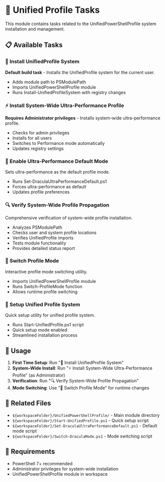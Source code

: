 # 🚀 Unified Profile Tasks

This module contains tasks related to the UnifiedPowerShellProfile system installation and management.

## 📋 Available Tasks

### 🚀 Install UnifiedProfile System
**Default build task** - Installs the UnifiedProfile system for the current user.
- Adds module path to PSModulePath
- Imports UnifiedPowerShellProfile module
- Runs Install-UnifiedProfileSystem with registry changes

### ⚡ Install System-Wide Ultra-Performance Profile  
**Requires Administrator privileges** - Installs system-wide ultra-performance profile.
- Checks for admin privileges
- Installs for all users
- Switches to Performance mode automatically
- Updates registry settings

### 🎯 Enable Ultra-Performance Default Mode
Sets ultra-performance as the default profile mode.
- Runs Set-DraculaUltraPerformanceDefault.ps1
- Forces ultra-performance as default
- Updates profile preferences

### 🔍 Verify System-Wide Profile Propagation
Comprehensive verification of system-wide profile installation.
- Analyzes PSModulePath
- Checks user and system profile locations
- Verifies UnifiedProfile imports
- Tests module functionality
- Provides detailed status report

### 🎯 Switch Profile Mode
Interactive profile mode switching utility.
- Imports UnifiedPowerShellProfile module
- Runs Switch-ProfileMode function
- Allows runtime profile switching

### 🧹 Setup Unified Profile System
Quick setup utility for unified profile system.
- Runs Start-UnifiedProfile.ps1 script
- Quick setup mode enabled
- Streamlined installation process

## 🎯 Usage

1. **First Time Setup**: Run "🚀 Install UnifiedProfile System"
2. **System-Wide Install**: Run "⚡ Install System-Wide Ultra-Performance Profile" (as Administrator)
3. **Verification**: Run "🔍 Verify System-Wide Profile Propagation"
4. **Mode Switching**: Use "🎯 Switch Profile Mode" for runtime changes

## 📁 Related Files

- `${workspaceFolder}/UnifiedPowerShellProfile/` - Main module directory
- `${workspaceFolder}/Start-UnifiedProfile.ps1` - Quick setup script
- `${workspaceFolder}/Set-DraculaUltraPerformanceDefault.ps1` - Default mode script
- `${workspaceFolder}/Switch-DraculaMode.ps1` - Mode switching script

## 🔧 Requirements

- PowerShell 7+ recommended
- Administrator privileges for system-wide installation
- UnifiedPowerShellProfile module in workspace
